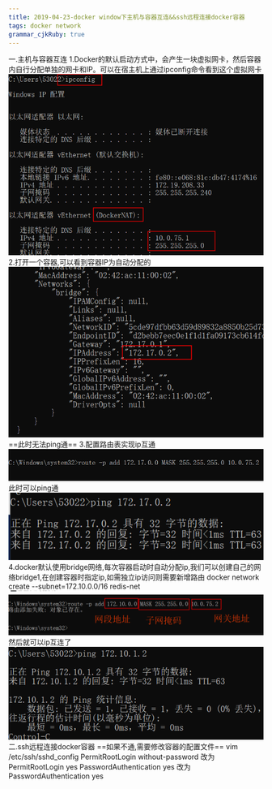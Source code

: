 ```yaml
---
title: 2019-04-23-docker window下主机与容器互连&&ssh远程连接docker容器
tags: docker network
grammar_cjkRuby: true
---
```

一.主机与容器互连
	1.Docker的默认启动方式中，会产生一块虚拟网卡，然后容器内自行分配单独的网卡和IP。可以在宿主机上通过ipconfig命令看到这个虚拟网卡
		![enter description here](./images/1555997093912.png)
	2.打开一个容器,可以看到容器IP为自动分配的
		![enter description here](./images/1555997157107.png)
		==此时无法ping通==
	3.配置路由表实现ip互通
		![enter description here](./images/1555998342366.png)
		此时可以ping通
		![enter description here](./images/1555998204069.png)
	4.docker默认使用bridge网络,每次容器启动时自动分配ip,我们可以创建自己的网络bridge1,在创建容器时指定ip,如需独立ip访问则需要新增路由
		docker network create --subnet=172.10.0.0/16 redis-net
		![enter description here](./images/1555998108341.png)
		然后就可以ip互连了
		![enter description here](./images/1555998404252.png)
二.ssh远程连接docker容器
	 ==如果不通,需要修改容器的配置文件==
	 vim /etc/ssh/sshd_config
	 PermitRootLogin without-password 改为 PermitRootLogin yes
	 PasswordAuthentication yes 改为 PasswordAuthentication yes

